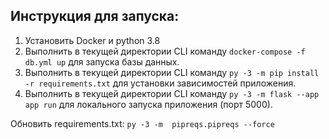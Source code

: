 ## Инструкция для запуска:

1) Установить Docker и python 3.8
2) Выполнить в текущей директории CLI команду `docker-compose -f db.yml up` для запуска базы данных.
3) Выполнить в текущей директории CLI команду `py -3 -m pip install -r requirements.txt` для установки зависимостей приложения.
4) Выполнить в текущей директории CLI команду `py -3 -m flask --app app run` для локального запуска приложения (порт 5000).

Обновить requirements.txt: `py -3 -m  pipreqs.pipreqs --force`